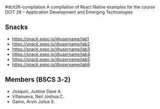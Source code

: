 #dcit26-compilation 
A compilation of React Native examples for the course DCIT 26 – Application Development and
Emerging Technologies

## Snacks
* https://snack.expo.io/@username/lab1
* https://snack.expo.io/@username/lab2
* https://snack.expo.io/@username/lab3
* https://snack.expo.io/@username/lab4
* https://snack.expo.io/@username/lab5
* https://snack.expo.io/@username/lab6

## Members (BSCS 3‐2)
* Joaquin, Justine Dave A.
* Villanueva, Neil Joshua C.
* Gamo, Arvin Julius S.
